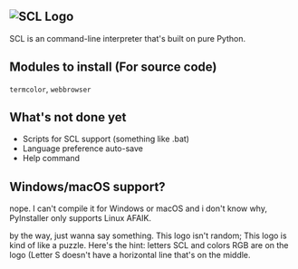 ![SCL Logo](https://github.com/Sectonidse/SCL/blob/c6aa8807a0a9ffdb43c60801fb452fc6f0a3776a/scllogo.png "SCL Logo")
-----
SCL is an command-line interpreter that's built on pure Python.

## Modules to install (For source code)
`termcolor`, `webbrowser`

## What's not done yet
* Scripts for SCL support (something like .bat)
* Language preference auto-save
* Help command

## Windows/macOS support?
nope. I can't compile it for Windows or macOS and i don't know why, PyInstaller only supports Linux AFAIK.

by the way, just wanna say something. This logo isn't random; This logo is kind of like a puzzle.
Here's the hint: letters SCL and colors RGB are on the logo (Letter S doesn't have a horizontal line that's on the middle.
